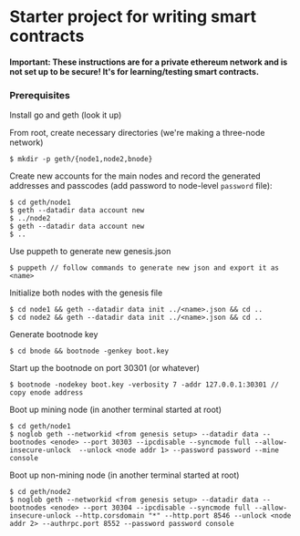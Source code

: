 # Starter project for writing smart contracts

#### **Important**: These instructions are for a private ethereum network and is not set up to be secure! It's for learning/testing smart contracts.

### Prerequisites

Install go and geth (look it up)

From root, create necessary directories (we're making a three-node network)

```
$ mkdir -p geth/{node1,node2,bnode}
```

Create new accounts for the main nodes and record the generated addresses and passcodes (add password to node-level `password` file):

```
$ cd geth/node1
$ geth --datadir data account new
$ ../node2
$ geth --datadir data account new
$ ..
```

Use puppeth to generate new genesis.json

```
$ puppeth // follow commands to generate new json and export it as <name>
```

Initialize both nodes with the genesis file

```
$ cd node1 && geth --datadir data init ../<name>.json && cd ..
$ cd node2 && geth --datadir data init ../<name>.json && cd ..
```

Generate bootnode key

```
$ cd bnode && bootnode -genkey boot.key
```

Start up the bootnode on port 30301 (or whatever)

```
$ bootnode -nodekey boot.key -verbosity 7 -addr 127.0.0.1:30301 // copy enode address
```

Boot up mining node (in another terminal started at root)

```
$ cd geth/node1
$ noglob geth --networkid <from genesis setup> --datadir data --bootnodes <enode> --port 30303 --ipcdisable --syncmode full --allow-insecure-unlock  --unlock <node addr 1> --password password --mine console
```

Boot up non-mining node (in another terminal started at root)

```
$ cd geth/node2
$ noglob geth --networkid <from genesis setup> --datadir data --bootnodes <enode> --port 30304 --ipcdisable --syncmode full --allow-insecure-unlock --http.corsdomain "*" --http.port 8546 --unlock <node addr 2> --authrpc.port 8552 --password password console
```
